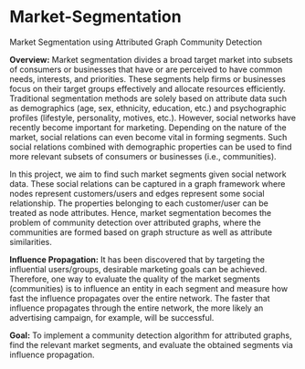 # Market-Segmentation
Market Segmentation using Attributed Graph Community Detection

**Overview:** Market segmentation divides a broad target market into subsets of consumers or businesses that have or are perceived to have common needs, interests, and priorities. These segments help firms or businesses focus on their target groups effectively and allocate resources efficiently. Traditional segmentation methods are solely based on attribute data such as demographics (age, sex, ethnicity, education, etc.) and psychographic profiles (lifestyle, personality, motives, etc.). However, social networks have recently become important for marketing. Depending on the nature of the market, social relations can even become vital in forming segments. Such social relations combined with demographic properties can be used to find more relevant subsets of consumers or businesses (i.e., communities).

In this project, we aim to find such market segments given social network data. These social relations can be captured in a graph framework where nodes represent customers/users and edges represent some social relationship. The properties belonging to each customer/user can be treated as node attributes. Hence, market segmentation becomes the problem of community detection over attributed graphs, where the communities are formed based on graph structure as well as attribute similarities.

**Influence Propagation:** It has been discovered that by targeting the influential users/groups, desirable marketing goals can be achieved. Therefore, one way to evaluate the quality of the market segments (communities) is to influence an entity in each segment and measure how fast the influence propagates over the entire network. The faster that influence propagates through the entire network, the more likely an advertising campaign, for example, will be successful.

**Goal:** To implement a community detection algorithm for attributed graphs, find the relevant market segments, and evaluate the obtained segments via influence propagation.
